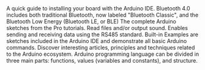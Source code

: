 <EssentialsColumn title="First Steps">
    <EssentialElement link="/tutorials/portenta-max-carrier/getting-started" title="Quickstart Guide" type="getting-started">
        A quick guide to installing your board with the Arduino IDE.
    </EssentialElement>
</EssentialsColumn>

<EssentialsColumn title="Suggested Libraries">
    <EssentialElement link="https://www.arduino.cc/en/Reference/ArduinoBLE" title="Arduino BLE" type="library">
            Bluetooth 4.0 includes both traditional Bluetooth, now labeled "Bluetooth Classic", and the Bluetooth Low Energy (Bluetooth LE, or BLE)
    </EssentialElement>
    <EssentialElement link="https://github.com/arduino-libraries/Arduino_Pro_Tutorials" title="Arduino Pro Tutorials" type="library">
            The complete Arduino sketches from the Pro tutorials.
    </EssentialElement>
    <EssentialElement link="https://www.arduino.cc/en/reference/audio" title="Arduino Audio library" type="library">
            Read files and/or output sound.
    </EssentialElement>
    <EssentialElement link="https://www.arduino.cc/en/Reference/ArduinoRS485" title="Arduino RS485 library" type="library">
            Enables sending and receiving data using the RS485 standard.
    </EssentialElement>
</EssentialsColumn>

<EssentialsColumn title="Arduino Basics">
    <EssentialElement link="https://www.arduino.cc/en/Tutorial/BuiltInExamples" title="Built-in Examples" type="resource">
        Built-in Examples are sketches included in the Arduino IDE and demonstrate all basic Arduino commands.
    </EssentialElement>
    <EssentialElement link="/learn" title="Learn" type="resource">
        Discover interesting articles, principles and techniques related to the Arduino ecosystem.
    </EssentialElement>
    <EssentialElement link="https://www.arduino.cc/reference/en/" title="Language Reference" type="resource">
        Arduino programming language can be divided in three main parts: functions, values (variables and constants), and structure.
    </EssentialElement>
</EssentialsColumn>